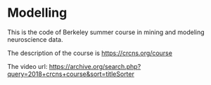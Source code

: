 # Modelling

This is the code of Berkeley summer course in mining and modeling neuroscience data.

The description of the course is https://crcns.org/course

The video url: https://archive.org/search.php?query=2018+crcns+course&sort=titleSorter
